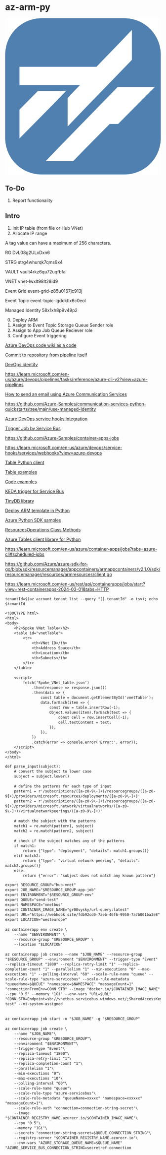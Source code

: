 # az-arm-py

![](TrackAzity.svg)

## To-Do
1. Report functionality

## Intro

1. Init IP table (from file or Hub VNet)
2. Allocate IP range

A tag value can have a maximum of 256 characters.

RG
DvL08g2ULxDxn6

STRG
strg4whurqk7qms9x4

VAULT
vault4rkz6qu72uqfbfa

VNET
vnet-lwxlt98lt28id9

Event Grid
event-grid-z85u0167jc913j

Event Topic
event-topic-lgddktlx6c0eol

Managed Identity
58x1xh8p9v49p2

0. Deploy ARM
1. Assign to Event Topic Storage Queue Sender role
2. Assign to App Job Queue Reciever role
3. Configure Event triggering

[Azure DevOps code wiki as a code](https://learn.microsoft.com/en-us/azure/devops/project/wiki/provisioned-vs-published-wiki?view=azure-devops)

[Commit to repository from pipeline itself](https://programmingwithwolfgang.com/create-git-commits-in-azure-devops-yaml-pipeline/)

[DevOps identity](https://blog.xmi.fr/posts/azure-devops-authenticate-as-managed-identity/)

https://learn.microsoft.com/en-us/azure/devops/pipelines/tasks/reference/azure-cli-v2?view=azure-pipelines

[How to send an email using Azure Communication Services](https://github.com/MicrosoftDocs/azure-docs/blob/main/articles/communication-services/quickstarts/email/send-email.md)

https://github.com/Azure-Samples/communication-services-python-quickstarts/tree/main/use-managed-Identity

[Azure DevOps service hooks integration](https://learn.microsoft.com/en-us/azure/devops/service-hooks/overview?view=azure-devops)

[Trigger Job by Service Bus](https://techcommunity.microsoft.com/t5/apps-on-azure-blog/deploying-an-event-driven-job-with-azure-container-app-job-and/ba-p/3909279)

https://github.com/Azure-Samples/container-apps-jobs

https://learn.microsoft.com/en-us/azure/devops/service-hooks/services/webhooks?view=azure-devops

[Table Python client](https://pypi.org/project/azure-data-tables/)

[Table examples](https://github.com/Azure/azure-sdk-for-python/blob/main/sdk/tables/azure-data-tables/samples/sample_insert_delete_entities.py#L67-L73)

[Code examples](https://github.com/Azure/azure-sdk-for-python/tree/main/sdk/servicebus/azure-servicebus/samples)

[KEDA trigger for Service Bus](https://keda.sh/docs/2.14/scalers/azure-service-bus/)

[TinyDB library](https://tinydb.readthedocs.io/en/latest/getting-started.html#basic-usage)

[Deploy ARM template in Python](https://learn.microsoft.com/en-us/azure/azure-resource-manager/templates/deploy-python)

[Azure Python SDK samples](https://github.com/Azure-Samples/azure-samples-python-management/tree/main/samples/resources)

[ResourcesOperations Class Methods](https://learn.microsoft.com/en-us/python/api/azure-mgmt-resource/azure.mgmt.resource.resources.v2021_04_01.operations.resourcesoperations?view=azure-python)

[Azure Tables client library for Python](https://github.com/Azure/azure-sdk-for-python/tree/main/sdk/tables/azure-data-tables)

https://learn.microsoft.com/en-us/azure/container-apps/jobs?tabs=azure-cli#scheduled-jobs

https://github.com/Azure/azure-sdk-for-go/blob/sdk/resourcemanager/appcontainers/armappcontainers/v2.1.0/sdk/resourcemanager/resources/armresources/client.go

https://learn.microsoft.com/en-us/rest/api/containerapps/jobs/start?view=rest-containerapps-2024-03-01&tabs=HTTP


```
tenantId=$(az account tenant list --query "[].tenantId" -o tsv); echo $tenantId
```

```
<!DOCTYPE html>  
<html>  
<body>  
    <h2>Spoke VNet Table</h2>  
    <table id="vnetTable">  
        <tr>  
            <th>VNet ID</th>  
            <th>Address Space</th>  
            <th>Location</th>  
            <th>Subnets</th>  
        </tr>  
    </table>  
  
    <script>  
        fetch('Spoke_VNet_table.json')  
            .then(response => response.json())  
            .then(data => {  
                const table = document.getElementById('vnetTable');  
                data.forEach(item => {  
                    const row = table.insertRow(-1);  
                    Object.values(item).forEach(text => {  
                        const cell = row.insertCell(-1);  
                        cell.textContent = text;  
                    });  
                });  
            })  
            .catch(error => console.error('Error:', error));  
    </script>  
</body>  
</html>  
```

```
def parse_input(subject):  
    # convert the subject to lower case  
    subject = subject.lower()  
  
    # define the patterns for each type of input  
    pattern1 = r'/subscriptions/([a-z0-9\-]+)/resourcegroups/([a-z0-9]+)/providers/microsoft.resources/deployments/([a-z0-9\-]+)'  
    pattern2 = r'/subscriptions/([a-z0-9\-]+)/resourcegroups/([a-z0-9]+)/providers/microsoft.network/virtualnetworks/([a-z0-9\-]+)/virtualnetworkpeerings/([a-z0-9\-]+)'  
  
    # match the subject with the patterns  
    match1 = re.match(pattern1, subject)  
    match2 = re.match(pattern2, subject)  
  
    # check if the subject matches any of the patterns  
    if match1:  
        return {"type": "deployment", "details": match1.groups()}  
    elif match2:  
        return {"type": "virtual network peering", "details": match2.groups()}  
    else:  
        return {"error": "subject does not match any known pattern"}
```

```
export RESOURCE_GROUP="hub-vnet"
export JOB_NAME="$RESOURCE_GROUP-app-job"
export ENVIRONMENT="$RESOURCE_GROUP-env"
export QUEUE="send-test"
export NAMESPACE="vnetbus"
export CONTAINER_IMAGE_NAME="gr00vysky/url-query:latest"
export URL="https://webhook.site/fdb92cd0-7aeb-46f6-9950-7a7b001ba3e8"
export LOCATION="westeurope"

az containerapp env create \
    --name "$ENVIRONMENT" \
    --resource-group "$RESOURCE_GROUP" \
    --location "$LOCATION"

az containerapp job create --name "$JOB_NAME" --resource-group "$RESOURCE_GROUP" --environment "$ENVIRONMENT" --trigger-type "Event" --replica-timeout "1800" --replica-retry-limit "1" --replica-completion-count "1" --parallelism "1" --min-executions "0" --max-executions "1" --polling-interval "60" --scale-rule-name "queue" --scale-rule-type "azure-servicebus" --scale-rule-metadata "queueName=$QUEUE" "namespace=$NAMESPACE" "messageCount=1" "connectionFromEnv=CONN_STR" --image "docker.io/$CONTAINER_IMAGE_NAME" --cpu "0.5" --memory "1Gi" --env-vars "URL=$URL" "CONN_STR=Endpoint=sb://vnetbus.servicebus.windows.net/;SharedAccessKeyName=reader;SharedAccessKey=iA4WA3jhTD9G7b2q4HNy0UCP8WlDC8sCT+ASbJreYMA=;EntityPath=send-test" --mi-system-assigned


az containerapp job start -n "$JOB_NAME" -g "$RESOURCE_GROUP"

az containerapp job create \
    --name "$JOB_NAME"\
    --resource-group "$RESOURCE_GROUP"\
    --environment "$ENVIRONMENT"\
    --trigger-type "Event"\
    --replica-timeout "1800"\
    --replica-retry-limit "1"\
    --replica-completion-count "1"\
    --parallelism "1"\
    --min-executions "0"\
    --max-executions "10"\
    --polling-interval "60"\
    --scale-rule-name "queue"\
    --scale-rule-type "azure-servicebus"\
    --scale-rule-metadata "queueName=xxxxx" "namespace=xxxxxx" "messageCount=1"\
    --scale-rule-auth "connection=connection-string-secret"\
    --image "$CONTAINER_REGISTRY_NAME.azurecr.io/$CONTAINER_IMAGE_NAME"\
    --cpu "0.5"\
    --memory "1Gi"\
    --secrets "connection-string-secret=$QUEUE_CONNECTION_STRING"\
    --registry-server "$CONTAINER_REGISTRY_NAME.azurecr.io"\
    --env-vars "AZURE_STORAGE_QUEUE_NAME=$QUEUE_NAME" "AZURE_SERVICE_BUS_CONNECTION_STRING=secretref:connection

```

